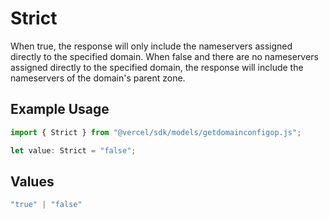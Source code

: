 # Strict

When true, the response will only include the nameservers assigned directly to the specified domain. When false and there are no nameservers assigned directly to the specified domain, the response will include the nameservers of the domain's parent zone.

## Example Usage

```typescript
import { Strict } from "@vercel/sdk/models/getdomainconfigop.js";

let value: Strict = "false";
```

## Values

```typescript
"true" | "false"
```